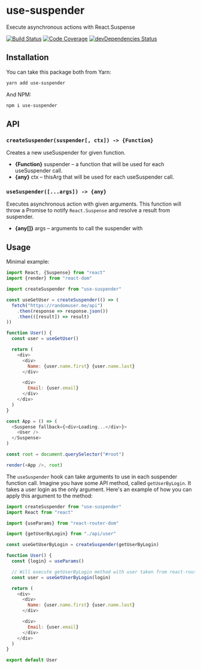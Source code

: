 # use-suspender

Execute asynchronous actions with React.Suspense

[![Build Status](https://travis-ci.org/octet-stream/use-suspender.svg?branch=master)](https://travis-ci.org/octet-stream/use-suspender)
[![Code Coverage](https://codecov.io/github/octet-stream/use-suspender/coverage.svg?branch=master)](https://codecov.io/github/octet-stream/use-suspender?branch=master)
[![devDependencies Status](https://david-dm.org/octet-stream/use-suspender/dev-status.svg)](https://david-dm.org/octet-stream/use-suspender?type=dev)

## Installation

You can take this package both from Yarn:

```sh
yarn add use-suspender
```

And NPM:

```sh
npm i use-suspender
```

## API

### `createSuspender(suspender[, ctx]) -> {Function}`

Creates a new useSuspender for given function.

- **{Function}** suspender – a function that will be used for each useSuspender call.
- **{any}** ctx – thisArg that will be used for each useSuspender call.

### `useSuspender([...args]) -> {any}`

Executes asynchronous action with given arguments.
This function will throw a Promise to notify `React.Suspense`
and resolve a result from suspender.

- **{any[]}** args – arguments to call the suspender with

## Usage

Minimal example:

```js
import React, {Suspense} from "react"
import {render} from "react-dom"

import createSuspender from "use-suspender"

const useGetUser = createSuspender(() => (
  fetch("https://randomuser.me/api")
    .then(response => response.json())
    .then(([result]) => result)
))

function User() {
  const user = useGetUser()

  return (
    <div>
      <div>
        Name: {user.name.first} {user.name.last}
      </div>

      <div>
        Email: {user.email}
      </div>
    </div>
  )
}

const App = () => (
  <Suspense fallback={<div>Loading...</div>}>
    <User />
  </Suspense>
)

const root = document.querySelector("#root")

render(<App />, root)
```

The `useSuspender` hook can take arguments to use in each suspender function call.
Imagine you have some API method, called `getUserByLogin`. It takes a user login
as the only argument. Here's an example of how you can apply this argument to the method:

```js
import createSuspender from "use-suspender"
import React from "react"

import {useParams} from "react-router-dom"

import {getUserByLogin} from "./api/user"

const useGetUserByLogin = createSuspender(getUserByLogin)

function User() {
  const {login} = useParams()

  // Will execute getUserByLogin method with user taken from react-router-dom
  const user = useGetUserByLogin(login)

  return (
    <div>
      <div>
        Name: {user.name.first} {user.name.last}
      </div>

      <div>
        Email: {user.email}
      </div>
    </div>
  )
}

export default User
```
